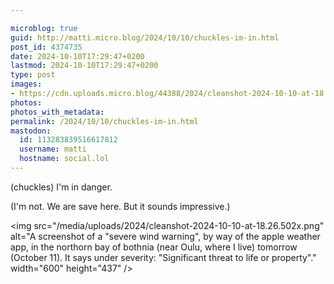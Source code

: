 ```yaml
---

microblog: true
guid: http://matti.micro.blog/2024/10/10/chuckles-im-in.html
post_id: 4374735
date: 2024-10-10T17:29:47+0200
lastmod: 2024-10-10T17:29:47+0200
type: post
images:
- https://cdn.uploads.micro.blog/44388/2024/cleanshot-2024-10-10-at-18.26.502x.png
photos:
photos_with_metadata:
permalink: /2024/10/10/chuckles-im-in.html
mastodon:
  id: 113283839516617812
  username: matti
  hostname: social.lol
---
```

(chuckles) I'm in danger.

(I'm not. We are save here. But it sounds impressive.)

<img src="/media/uploads/2024/cleanshot-2024-10-10-at-18.26.502x.png" alt="A screenshot of a "severe wind warning", by way of the apple weather app, in the northorn bay of bothnia (near Oulu, where I live) tomorrow (October 11). It says under severity: "Significant threat to life or property"." width="600" height="437" />
